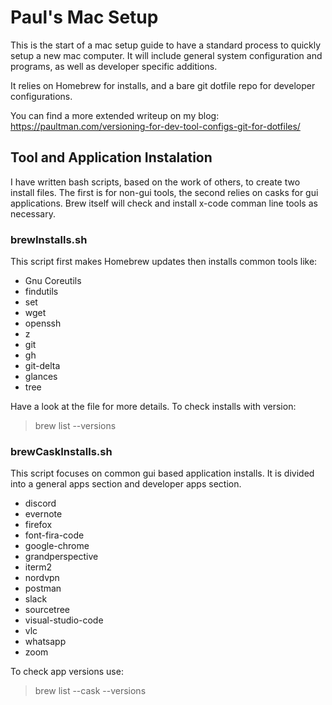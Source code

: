 # Paul's Mac Setup
This is the start of a mac setup guide to have a standard process to quickly setup a new mac computer.  It will include general system configuration and programs, as well as developer specific additions.  

It relies on Homebrew for installs, and a bare git dotfile repo for developer configurations.

You can find a more extended writeup on my blog: https://paultman.com/versioning-for-dev-tool-configs-git-for-dotfiles/

## Tool and Application Instalation
I have written bash scripts, based on the work of others, to create two install files.  The first is for non-gui tools, the second relies on casks for gui applications.  Brew itself will check and install x-code comman line tools as necessary.

### brewInstalls.sh
This script first makes Homebrew updates then installs common tools like: 
- Gnu Coreutils
- findutils
- set
- wget
- openssh
- z
- git
- gh
- git-delta
- glances
- tree

Have a look at the file for more details.
To check installs with version:
> brew list --versions

### brewCaskInstalls.sh
This script focuses on common gui based application installs.  It is divided into a general apps section and developer apps section.
- discord
- evernote
- firefox
- font-fira-code
- google-chrome
- grandperspective
- iterm2
- nordvpn
- postman
- slack
- sourcetree
- visual-studio-code
- vlc
- whatsapp
- zoom

To check app versions use:
> brew list --cask --versions

